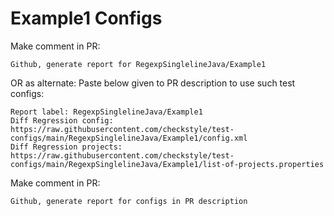 # Example1 Configs
Make comment in PR:
```
Github, generate report for RegexpSinglelineJava/Example1
```
OR as alternate:
Paste below given to PR description to use such test configs:
```
Report label: RegexpSinglelineJava/Example1
Diff Regression config: https://raw.githubusercontent.com/checkstyle/test-configs/main/RegexpSinglelineJava/Example1/config.xml
Diff Regression projects: https://raw.githubusercontent.com/checkstyle/test-configs/main/RegexpSinglelineJava/Example1/list-of-projects.properties
```
Make comment in PR:
```
Github, generate report for configs in PR description
```
